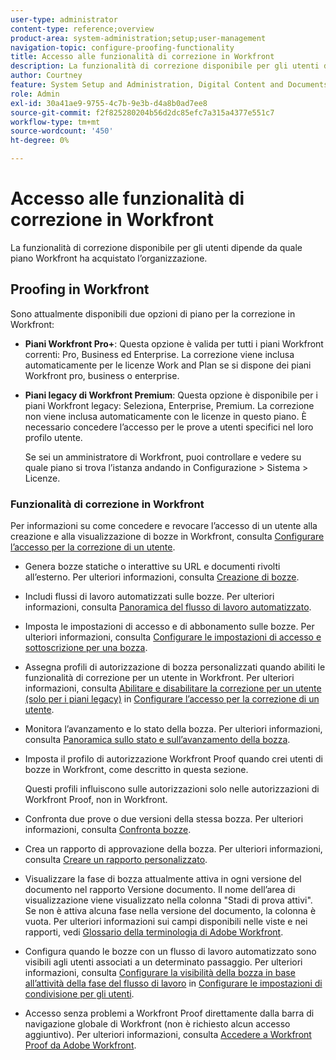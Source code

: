 ```yaml
---
user-type: administrator
content-type: reference;overview
product-area: system-administration;setup;user-management
navigation-topic: configure-proofing-functionality
title: Accesso alle funzionalità di correzione in Workfront
description: La funzionalità di correzione disponibile per gli utenti dipende da quale piano Workfront ha acquistato l’organizzazione.
author: Courtney
feature: System Setup and Administration, Digital Content and Documents
role: Admin
exl-id: 30a41ae9-9755-4c7b-9e3b-d4a8b0ad7ee8
source-git-commit: f2f825280204b56d2dc85efc7a315a4377e551c7
workflow-type: tm+mt
source-wordcount: '450'
ht-degree: 0%

---
```


# Accesso alle funzionalità di correzione in Workfront

La funzionalità di correzione disponibile per gli utenti dipende da quale piano Workfront ha acquistato l’organizzazione.

## Proofing in Workfront

Sono attualmente disponibili due opzioni di piano per la correzione in Workfront:

* **Piani Workfront Pro+**: Questa opzione è valida per tutti i piani Workfront correnti: Pro, Business ed Enterprise. La correzione viene inclusa automaticamente per le licenze Work and Plan se si dispone dei piani Workfront pro, business o enterprise.
* **Piani legacy di Workfront Premium**: Questa opzione è disponibile per i piani Workfront legacy: Seleziona, Enterprise, Premium. La correzione non viene inclusa automaticamente con le licenze in questo piano. È necessario concedere l’accesso per le prove a utenti specifici nel loro profilo utente.

   Se sei un amministratore di Workfront, puoi controllare e vedere su quale piano si trova l’istanza andando in Configurazione > Sistema > Licenze.

### Funzionalità di correzione in Workfront

Per informazioni su come concedere e revocare l’accesso di un utente alla creazione e alla visualizzazione di bozze in Workfront, consulta [Configurare l’accesso per la correzione di un utente](../../../administration-and-setup/manage-workfront/configure-proofing/configure-a-users-proofing-access.md).

* Genera bozze statiche o interattive su URL e documenti rivolti all’esterno. Per ulteriori informazioni, consulta [Creazione di bozze](../../../review-and-approve-work/proofing/creating-proofs-within-workfront/create-proofs--in-wf.md).
* Includi flussi di lavoro automatizzati sulle bozze. Per ulteriori informazioni, consulta [Panoramica del flusso di lavoro automatizzato](../../../review-and-approve-work/proofing/proofing-overview/automated-workflow.md).
* Imposta le impostazioni di accesso e di abbonamento sulle bozze. Per ulteriori informazioni, consulta [Configurare le impostazioni di accesso e sottoscrizione per una bozza](../../../review-and-approve-work/proofing/managing-proofs-within-workfront/configure-access-subscription-settings-proof.md).
* Assegna profili di autorizzazione di bozza personalizzati quando abiliti le funzionalità di correzione per un utente in Workfront. Per ulteriori informazioni, consulta [Abilitare e disabilitare la correzione per un utente (solo per i piani legacy)](../../../administration-and-setup/manage-workfront/configure-proofing/configure-a-users-proofing-access.md#enabling-and-disabling-proofing-for-a-user) in [Configurare l’accesso per la correzione di un utente](../../../administration-and-setup/manage-workfront/configure-proofing/configure-a-users-proofing-access.md).
* Monitora l’avanzamento e lo stato della bozza. Per ulteriori informazioni, consulta [Panoramica sullo stato e sull’avanzamento della bozza](../../../review-and-approve-work/proofing/proofing-overview/view-progress-status-proof.md).
* Imposta il profilo di autorizzazione Workfront Proof quando crei utenti di bozze in Workfront, come descritto in questa sezione.

   Questi profili influiscono sulle autorizzazioni solo nelle autorizzazioni di Workfront Proof, non in Workfront.

* Confronta due prove o due versioni della stessa bozza. Per ulteriori informazioni, consulta [Confronta bozze](../../../review-and-approve-work/proofing/reviewing-proofs-within-workfront/review-a-proof/compare-proofs.md).
* Crea un rapporto di approvazione della bozza. Per ulteriori informazioni, consulta  [Creare un rapporto personalizzato](../../../reports-and-dashboards/reports/creating-and-managing-reports/create-custom-report.md).
* Visualizzare la fase di bozza attualmente attiva in ogni versione del documento nel rapporto Versione documento. Il nome dell’area di visualizzazione viene visualizzato nella colonna &quot;Stadi di prova attivi&quot;. Se non è attiva alcuna fase nella versione del documento, la colonna è vuota. Per ulteriori informazioni sui campi disponibili nelle viste e nei rapporti, vedi [Glossario della terminologia di Adobe Workfront](../../../workfront-basics/navigate-workfront/workfront-navigation/workfront-terminology-glossary.md).
* Configura quando le bozze con un flusso di lavoro automatizzato sono visibili agli utenti associati a un determinato passaggio. Per ulteriori informazioni, consulta [Configurare la visibilità della bozza in base all’attività della fase del flusso di lavoro](../../../administration-and-setup/manage-workfront/configure-proofing/configure-sharing-settings-users.md#configuring-proof-visibility-based-on-workflow-stage-activity) in  [Configurare le impostazioni di condivisione per gli utenti](../../../administration-and-setup/manage-workfront/configure-proofing/configure-sharing-settings-users.md).
* Accesso senza problemi a Workfront Proof direttamente dalla barra di navigazione globale di Workfront (non è richiesto alcun accesso aggiuntivo). Per ulteriori informazioni, consulta [Accedere a Workfront Proof da Adobe Workfront](../../../review-and-approve-work/proofing/managing-proofs-within-workfront/access-wf-proof-in-workfront.md).

<!--
>[!NOTE]
>
>There are some capabilities included in Workfront Proof standalone that are not included in Proofing in Workfront. To learn more, see [Standalone Workfront Proof to Integrated Proofing in Workfront overview](../../../administration-and-setup/manage-workfront/configure-proofing/move-to-proofing-in-workfront.md)
-->
